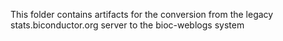 This folder contains artifacts for the conversion from the legacy stats.biconductor.org server to the bioc-weblogs system
